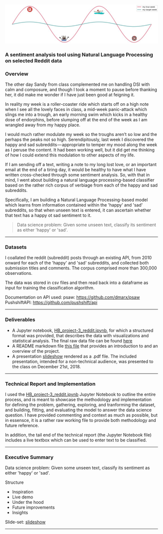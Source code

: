 ![](./data/happy.jpeg) 
### A sentiment analysis tool using Natural Language Processing on selected Reddit data

### Overview

The other day Sandy from class complemented me on handling DSI with calm and composure, and though I took a moment to pause before thanking her, it did make me wonder if I have just been good at feigning it.

In reality my week is a roller-coaster ride which starts off on a high note when I see all the lovely faces in class, a mid-week panic-attack which slings me into a trough, an early morning swim which kicks in a healthy dose of endorphins, before slumping off at the end of the week as I am wrangled away from my happy place.

I would much rather modulate my week so the troughs aren’t so low and the perhaps the peaks not so high. Serendipitously, last week I discovered the happy and sad subreddits — appropriate to temper my mood along the week as I peruse the content. It had been working well, but it did get me thinking of how I could extend this modulation to other aspects of my life.

If I am sending off a text, writing a note to my long lost love, or an important email at the end of a tiring day, it would be healthy to have what I have written cross-checked through some sentiment analysis. So, with that in mind, I went about building a natural language processing-based classifier based on the rather rich corpus of verbiage from each of the happy and sad subreddits.

Specifically, I am building a Natural Language Processing-based model which learns from information contained within the 'happy' and 'sad' subreddits, so that when unseen text is entered, it can ascertain whether that text has a happy ot sad sentiment to it. 

> Data science problem: Given some unseen text, classify its sentiment as either 'happy' or 'sad'.

---

### Datasets

I coallated the reddit (subreddit) posts through an existing API, from 2010 onward for each of the 'happy' and 'sad' subreddits, and collected both submission titles and comments. The corpus comprised more than 300,000 observations.

The data was stored in csv files and then read back into a dataframe as input for training the classification algorithm.

Documentation on API used:
psaw: https://github.com/dmarx/psaw
PushshiftAPI: https://github.com/pushshift/api

---

### Deliverables

- A Jupyter notebook, [HB_project-3_reddit.ipynb](./code/HB_project-3_reddit.ipynb), for which a structured format was provided, that describes the data with visualizations and statistical analysis. The final raw data file can be found [here](./data/)
- A README markdown file [this file](./README.md) that provides an introduction to and an overview of the project.
- A presentation [slideshow](./slides/HB_project_3_reddit.pdf) rendered as a .pdf file. The included presentation, intended for a non-technical audience, was presented to the class on December 21st, 2018.

---

### Technical Report and Implementation

I used the [HB_project-3_reddit.ipynb](./code/HB_project-3_reddit.ipynb) Jupyter Notebook to outline the entire process, and is meant to showcase the methodology and implementation for defining the problem, gathering, exploring, and tranforming the dataset, and building, fitting, and evaluating the model to answer the data science question. I have provided commenting and context as much as possible, but in essensce, it is a rather raw working file to provide both methodology and future reference.

In addition, the tail end of the technical report (the Jupyter Notebook file) includes a live textbox which can be used to enter text to be classified.

---

### Executive Summary

Data science problem: Given some unseen text, classify its sentiment as either 'happy' or 'sad'.

Structure
- Inspiration
- Live demo
- Under the hood
- Future improvements
- Insights


Slide-set: [slideshow](./slides/HB_project_3_reddit.pdf)

---
